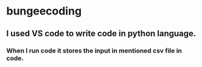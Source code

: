 # bungeecoding
## I used VS code to write code in python language.
### When I run code it stores the input in mentioned csv file in code.
